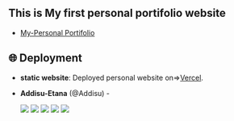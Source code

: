   
  ## This is My first personal portifolio website

  - [My-Personal Portifolio](https://github.com/Addisu-Etana/Portfolio-one)

  ## 🌐 Deployment

- **static website**: Deployed personal website on=>[Vercel](https://portfolio-one-bay-two.vercel.app/).

- **Addisu-Etana** (@Addisu) -

  [<img src="https://img.shields.io/badge/Twitter-1DA1F2.svg?&style=plastic&logo=twitter&logoColor=white"/>](https://x.com/addisu_etana)
  [<img src="https://img.shields.io/badge/Linkedin-0A66C2.svg?&style=plastic&logo=linkedin&logoColor=white"/>](https://www.linkedin.com/in/addisu-etana-117258252/)
  [<img src="https://img.shields.io/badge/GitHub-181717.svg?&style=plastic&logo=github&logoColor=white"/>](https://github.com/Addisu-Etana)
  [<img src="https://img.shields.io/badge/Facebook-blue">](https://www.facebook.com/addisuzola)
  [<img src="https://img.shields.io/badge/Telegram-Blue">](https://www.t.me/addisuzola)


